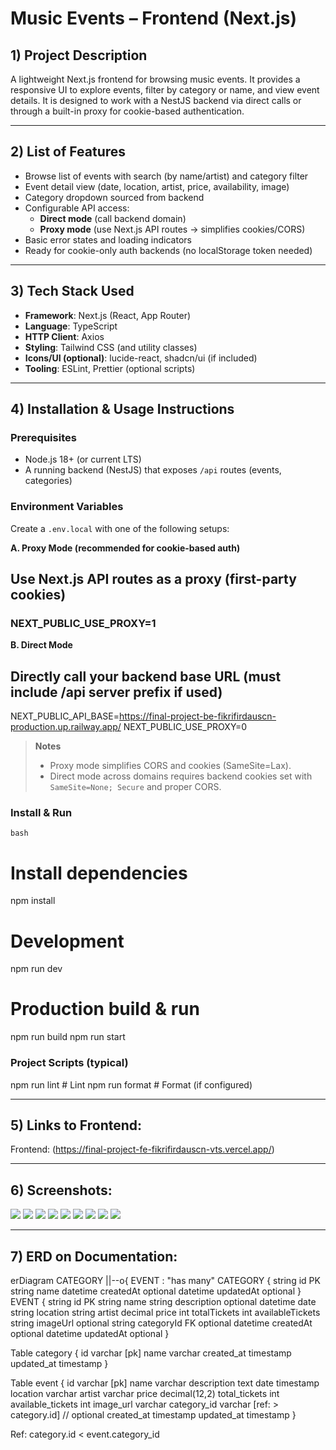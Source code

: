 # Music Events – Frontend (Next.js)

## 1) Project Description
A lightweight Next.js frontend for browsing music events. It provides a responsive UI to explore events, filter by category or name, and view event details. It is designed to work with a NestJS backend via direct calls or through a built-in proxy for cookie-based authentication.

---

## 2) List of Features
- Browse list of events with search (by name/artist) and category filter
- Event detail view (date, location, artist, price, availability, image)
- Category dropdown sourced from backend
- Configurable API access:
  - **Direct mode** (call backend domain)
  - **Proxy mode** (use Next.js API routes → simplifies cookies/CORS)
- Basic error states and loading indicators
- Ready for cookie-only auth backends (no localStorage token needed)

---

## 3) Tech Stack Used
- **Framework**: Next.js (React, App Router)
- **Language**: TypeScript
- **HTTP Client**: Axios
- **Styling**: Tailwind CSS (and utility classes)
- **Icons/UI (optional)**: lucide-react, shadcn/ui (if included)
- **Tooling**: ESLint, Prettier (optional scripts)

---

## 4) Installation & Usage Instructions

### Prerequisites
- Node.js 18+ (or current LTS)
- A running backend (NestJS) that exposes `/api` routes (events, categories)

### Environment Variables
Create a `.env.local` with one of the following setups:

**A. Proxy Mode (recommended for cookie-based auth)**

## Use Next.js API routes as a proxy (first-party cookies)
### NEXT_PUBLIC_USE_PROXY=1
**B. Direct Mode**

## Directly call your backend base URL (must include /api server prefix if used)
NEXT_PUBLIC_API_BASE=https://final-project-be-fikrifirdauscn-production.up.railway.app/
NEXT_PUBLIC_USE_PROXY=0


> **Notes**
> - Proxy mode simplifies CORS and cookies (SameSite=Lax).
> - Direct mode across domains requires backend cookies set with `SameSite=None; Secure` and proper CORS.

### Install & Run
```bash```
# Install dependencies
npm install

# Development
npm run dev

# Production build & run
npm run build
npm run start

### Project Scripts (typical)
npm run lint         # Lint
npm run format       # Format (if configured)


---
## 5) Links to Frontend:
Frontend: (https://final-project-fe-fikrifirdauscn-vts.vercel.app/)

---
## 6) Screenshots:
<img src=docs/screenshots/Snipaste_2025-08-29_23-53-38.png>
<img src=docs/screenshots/Snipaste_2025-08-29_23-54-20.png>
<img src=docs/screenshots/Snipaste_2025-08-29_23-54-34.png>
<img src=docs/screenshots/Snipaste_2025-08-29_23-54-42.png>
<img src=docs/screenshots/Snipaste_2025-08-29_23-55-03.png>
<img src=docs/screenshots/Snipaste_2025-08-29_23-55-03.png>
<img src=docs/screenshots/Snipaste_2025-08-29_23-55-13.png>
<img src=docs/screenshots/Snipaste_2025-08-29_23-55-44.png>
<img src=docs/screenshots/Snipaste_2025-08-29_23-56-18.png>

---
## 7) ERD on Documentation:


erDiagram
  CATEGORY ||--o{ EVENT : "has many"
  CATEGORY {
    string id PK
    string name
    datetime createdAt optional
    datetime updatedAt optional
  }
  EVENT {
    string id PK
    string name
    string description optional
    datetime date
    string location
    string artist
    decimal price
    int totalTickets
    int availableTickets
    string imageUrl optional
    string categoryId FK optional
    datetime createdAt optional
    datetime updatedAt optional
  }


Table category {
  id          varchar [pk]
  name        varchar
  created_at  timestamp
  updated_at  timestamp
}

Table event {
  id                varchar [pk]
  name              varchar
  description       text
  date              timestamp
  location          varchar
  artist            varchar
  price             decimal(12,2)
  total_tickets     int
  available_tickets int
  image_url         varchar
  category_id       varchar [ref: > category.id] // optional
  created_at        timestamp
  updated_at        timestamp
}

Ref: category.id < event.category_id


